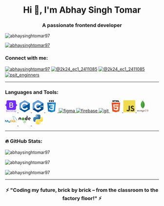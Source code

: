 <h1 align="center">Hi 👋, I'm Abhay Singh Tomar</h1>
<h3 align="center">A passionate frontend developer  </h3>

<p align="left"> <img src="https://komarev.com/ghpvc/?username=abhaysinghtomar97&label=Profile%20views&color=0e75b6&style=flat" alt="abhaysinghtomar97" /> </p>

<p align="left"> <a href="https://github.com/ryo-ma/github-profile-trophy"><img src="https://github-profile-trophy.vercel.app/?username=abhaysinghtomar97&theme=gruvbox" alt="abhaysinghtomar97" /></a> </p>

<h3 align="left">Connect with me:</h3>
<p align="left">
<a href="https://www.linkedin.com/in/abhay-singh-tomar-b26057204/" target="blank"><img align="center" src="https://raw.githubusercontent.com/rahuldkjain/github-profile-readme-generator/master/src/images/icons/Social/linked-in-alt.svg" alt="abhaysinghtomar97" height="30" width="40" /></a>
<a href="https://www.hackerrank.com/profile/2k24_ec1_2411085" target="blank"><img align="center" src="https://raw.githubusercontent.com/rahuldkjain/github-profile-readme-generator/master/src/images/icons/Social/hackerrank.svg" alt="@2k24_ec1_2411085" height="30" width="40" /></a>
<a href="https://www.sololearn.com/en/profile/21545361" target="blank"><img align="center" src="https://play-lh.googleusercontent.com/zxbe_H6JVg6ZnIeA1xorxxXr416kKdShmyonBzi5Qe28-GNdczX-NST_ul0AQJ007OA" alt="@2k24_ec1_2411085" height="30" width="40" /></a>
<a href="https://instagram.com/abhay_singhtomar" target="blank"><img align="center" src="https://cdn-icons-png.flaticon.com/512/174/174855.png" alt="psit_enginners" height="30" width="40" /></a>
</p>

---

<h3 align="left">Languages and Tools:</h3>
<p align="left">
  <a href="https://getbootstrap.com" target="_blank"> <img src="https://raw.githubusercontent.com/devicons/devicon/master/icons/bootstrap/bootstrap-plain-wordmark.svg" alt="bootstrap" width="40" height="40"/> </a>
  <a href="https://www.cprogramming.com/" target="_blank"> <img src="https://raw.githubusercontent.com/devicons/devicon/master/icons/c/c-original.svg" alt="c" width="40" height="40"/> </a>
  <a href="https://www.w3schools.com/cpp/" target="_blank"> <img src="https://raw.githubusercontent.com/devicons/devicon/master/icons/cplusplus/cplusplus-original.svg" alt="cplusplus" width="40" height="40"/> </a>
  <a href="https://www.w3schools.com/css/" target="_blank"> <img src="https://raw.githubusercontent.com/devicons/devicon/master/icons/css3/css3-original-wordmark.svg" alt="css3" width="40" height="40"/> </a>
  <a href="https://www.figma.com/" target="_blank"> <img src="https://www.vectorlogo.zone/logos/figma/figma-icon.svg" alt="figma" width="40" height="40"/> </a>
  <a href="https://firebase.google.com/" target="_blank"> <img src="https://www.vectorlogo.zone/logos/firebase/firebase-icon.svg" alt="firebase" width="40" height="40"/> </a>
  <a href="https://git-scm.com/" target="_blank"> <img src="https://www.vectorlogo.zone/logos/git-scm/git-scm-icon.svg" alt="git" width="40" height="40"/> </a>
  <a href="https://www.w3.org/html/" target="_blank"> <img src="https://raw.githubusercontent.com/devicons/devicon/master/icons/html5/html5-original-wordmark.svg" alt="html5" width="40" height="40"/> </a>
  <a href="https://developer.mozilla.org/en-US/docs/Web/JavaScript" target="_blank"> <img src="https://raw.githubusercontent.com/devicons/devicon/master/icons/javascript/javascript-original.svg" alt="javascript" width="40" height="40"/> </a>
  <a href="https://www.mongodb.com/" target="_blank"> <img src="https://raw.githubusercontent.com/devicons/devicon/master/icons/mongodb/mongodb-original-wordmark.svg" alt="mongodb" width="40" height="40"/> </a>
  <a href="https://www.mysql.com/" target="_blank"> <img src="https://raw.githubusercontent.com/devicons/devicon/master/icons/mysql/mysql-original-wordmark.svg" alt="mysql" width="40" height="40"/> </a>
  <a href="https://nodejs.org" target="_blank"> <img src="https://raw.githubusercontent.com/devicons/devicon/master/icons/nodejs/nodejs-original-wordmark.svg" alt="nodejs" width="40" height="40"/> </a>
  <a href="https://www.python.org" target="_blank"> <img src="https://raw.githubusercontent.com/devicons/devicon/master/icons/python/python-original.svg" alt="python" width="40" height="40"/> </a>
</p>

---

<h3 align="left">🔥 GitHub Stats:</h3>
<p><img align="center" src="https://github-readme-streak-stats.herokuapp.com/?user=abhaysinghtomar97&theme=tokyonight" alt="abhaysinghtomar97" /></p>
<p><img align="center" src="https://github-readme-stats.vercel.app/api/top-langs/?username=abhaysinghtomar97&layout=compact&theme=tokyonight" alt="abhaysinghtomar97" /></p>
<p><img align="center" src="https://github-readme-stats.vercel.app/api?username=abhaysinghtomar97&show_icons=true&locale=en&theme=tokyonight" alt="abhaysinghtomar97" /></p>

---

<h3 align="center">⚡ "Coding my future, brick by brick – from the classroom to the factory floor!" ⚡</h3>
